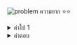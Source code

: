 ![problem](https://i.imgur.com/qOE1DOr.png)
ความยาก ⭐⭐

<details>
  <summary>คำใบ้ 1</summary>
  ABC คล้ายกับ BDE  
</details>
<details>
  <summary>คำตอบ</summary>
  4
</details>

